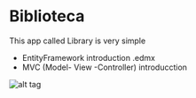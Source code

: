 # Biblioteca

This app called Library is very simple

* EntityFramework introduction .edmx
* MVC (Model- View -Controller) introducction

![alt tag](https://www.imageupload.co.uk/images/2015/06/20/Capture.png)
